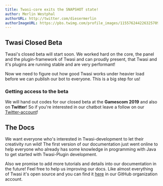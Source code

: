 ```yaml
---
title: Twasi-core exits the SNAPSHOT state!
author: Merlin Westphal
authorURL: http://twitter.com/diesermerlin
authorImageURL: https://pbs.twimg.com/profile_images/1155762442263257090/UI34Nil6_400x400.jpg
---
```


## Twasi Closed Beta

Twasi's closed beta will start soon. We worked hard on the core, the panel and the plugin-framework of Twasi and can proudly present, that Twasi and it's plugins are running stable and are very performant!

Now we need to figure out how good Twasi works under heavier load before we can publish our bot to everyone. This is a big step for us!

### Getting access to the beta

We will hand out codes for our closed beta at the **Gamescom 2019** and also on **Twitter**! So if you're interested in our chatbot leave a follow on our [Twitter-account](https://twitter.com/TwasiNET)!

## The Docs

We want everyone who's interested in Twasi-development to let their creativity run wild! The first version of our documentation just went online to help everyone who already has some knowledge in programming with Java to get started with Twasi-Plugin development.

Also we promise to add more tutorials and details into our documentation in the future! Feel free to help us improving our docs. Like almost everything of Twasi it's open source and you can find it [here](https://github.com/Twasi/twasi-docs) in our GitHub organization account.

